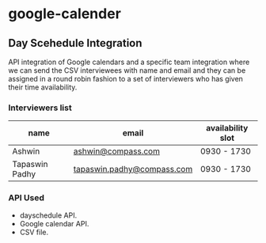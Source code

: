 # google-calender

## Day Scehedule Integration
 API integration of Google calendars and a specific team integration where we can send the CSV interviewees with name and email and they can be assigned in a round robin fashion to a set of interviewers who has given their time availability.
 
 ### Interviewers list

| name            | email                      | availability slot |
| --------------- | -------------------------  | ----------------- | 
| Ashwin          | ashwin@compass.com         | 0930 - 1730       |
| Tapaswin Padhy  | tapaswin.padhy@compass.com | 0930 - 1730       |

### API Used
- dayschedule API. 
- Google calendar API.
- CSV file.
